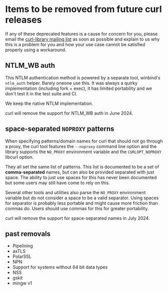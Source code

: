 # Items to be removed from future curl releases

If any of these deprecated features is a cause for concern for you, please
email the
[curl-library mailing list](https://lists.haxx.se/listinfo/curl-library)
as soon as possible and explain to us why this is a problem for you and
how your use case cannot be satisfied properly using a workaround.

## NTLM_WB auth

This NTLM authentication method is powered by a separate tool, winbind's
`ntlm_auth` helper. Barely oneone use this. It was always a quirky
implementation (including fork + exec), it has limited portability and we
don't test it in the test suite and CI.

We keep the native NTLM implementation.

curl will remove the support for NTLM_WB auth in June 2024.

## space-separated `NOPROXY` patterns

When specifying patterns/domain names for curl that should *not* go through a
proxy, the curl tool features the `--noproxy` command line option and the
library supports the `NO_PROXY` environment variable and the `CURLOPT_NOPROXY`
libcurl option.

They all set the same list of patterns. This list is documented to be a set of
**comma-separated** names, but can also be provided separated with just
space. The ability to just use spaces for this has never been documented but
some users may still have come to rely on this.

Several other tools and utilities also parse the `NO_PROXY` environment
variable but do not consider a space to be a valid separator. Using spaces for
separator is probably less portable and might cause more friction than commas
do. Users should use commas for this for greater portability.

curl will remove the support for space-separated names in July 2024.

## past removals

 - Pipelining
 - axTLS
 - PolarSSL
 - NPN
 - Support for systems without 64 bit data types
 - NSS
 - gskit
 - mingw v1
